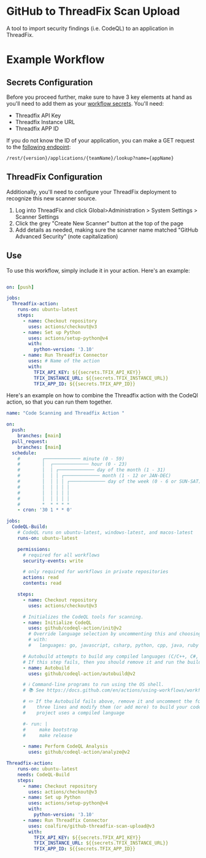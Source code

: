 # GitHub to ThreadFix Scan Upload
A tool to import security findings (i.e. CodeQL) to an application in ThreadFix.


# Example Workflow

## Secrets Configuration

Before you proceed further, make sure to have 3 key elements at hand as you'll need to add them as your [workflow secrets](https://github.com/Azure/actions-workflow-samples/blob/master/assets/create-secrets-for-GitHub-workflows.md). You'll need:

- Threadfix API Key
- Threadfix Instance URL
- Threadfix APP ID 

If you do not know the ID of your application, you can make a GET request to the [following endpoint](https://denimgroup.atlassian.net/wiki/spaces/TDOC/pages/2879324234/Get+Application+by+Name+or+Unique+ID+-+API):

`/rest/{version}/applications/{teamName}/lookup?name={appName}`

## ThreadFix Configuration

Additionally, you'll need to configure your ThreadFix deployment to recognize this new scanner source. 

1. Log into ThreadFix and click Global>Administration > System Settings > Scanner Settings
1. Click the grey "Create New Scanner" button at the top of the page
1. Add details as needed, making sure the scanner name matched "GitHub Advanced Security" (note capitalization)

## Use

To use this workflow, simply include it in your action. Here's an example:

```yaml

on: [push]

jobs:
  Threadfix-action:
    runs-on: ubuntu-latest
    steps:
      - name: Checkout repository
        uses: actions/checkout@v3
      - name: Set up Python
        uses: actions/setup-python@v4
        with:
          python-version: '3.10'
      - name: Run Threadfix Connector
        uses: # Name of the action
        with: 
          TFIX_API_KEY: ${{secrets.TFIX_API_KEY}}
          TFIX_INSTANCE_URL: ${{secrets.TFIX_INSTANCE_URL}}
          TFIX_APP_ID: ${{secrets.TFIX_APP_ID}}

```

Here's an example on how to combine the Threadfix action with the CodeQl action, so that you can run them together.


```yaml
name: "Code Scanning and Threadfix Action "

on:
  push:
    branches: [main]
  pull_request:
    branches: [main]
  schedule:
    #        ┌───────────── minute (0 - 59)
    #        │  ┌───────────── hour (0 - 23)
    #        │  │ ┌───────────── day of the month (1 - 31)
    #        │  │ │ ┌───────────── month (1 - 12 or JAN-DEC)
    #        │  │ │ │ ┌───────────── day of the week (0 - 6 or SUN-SAT)
    #        │  │ │ │ │
    #        │  │ │ │ │
    #        │  │ │ │ │
    #        *  * * * *
    - cron: '30 1 * * 0'

jobs:
  CodeQL-Build:
    # CodeQL runs on ubuntu-latest, windows-latest, and macos-latest
    runs-on: ubuntu-latest

    permissions:
      # required for all workflows
      security-events: write

      # only required for workflows in private repositories
      actions: read
      contents: read

    steps:
      - name: Checkout repository
        uses: actions/checkout@v3

      # Initializes the CodeQL tools for scanning.
      - name: Initialize CodeQL
        uses: github/codeql-action/init@v2
        # Override language selection by uncommenting this and choosing your languages
        # with:
        #   languages: go, javascript, csharp, python, cpp, java, ruby

      # Autobuild attempts to build any compiled languages (C/C++, C#, Go, or Java).
      # If this step fails, then you should remove it and run the build manually (see below).
      - name: Autobuild
        uses: github/codeql-action/autobuild@v2

      # ℹ️ Command-line programs to run using the OS shell.
      # 📚 See https://docs.github.com/en/actions/using-workflows/workflow-syntax-for-github-actions#jobsjob_idstepsrun

      # ✏️ If the Autobuild fails above, remove it and uncomment the following
      #    three lines and modify them (or add more) to build your code if your
      #    project uses a compiled language

      #- run: |
      #     make bootstrap
      #     make release

      - name: Perform CodeQL Analysis
        uses: github/codeql-action/analyze@v2

Threadfix-action:
    runs-on: ubuntu-latest
    needs: CodeQL-Build
    steps:
      - name: Checkout repository
        uses: actions/checkout@v3
      - name: Set up Python
        uses: actions/setup-python@v4
        with:
          python-version: '3.10'
      - name: Run Threadfix Connector
        uses: coalfire/github-threadfix-scan-upload@v3
        with: 
          TFIX_API_KEY: ${{secrets.TFIX_API_KEY}}
          TFIX_INSTANCE_URL: ${{secrets.TFIX_INSTANCE_URL}}
          TFIX_APP_ID: ${{secrets.TFIX_APP_ID}}  

```

